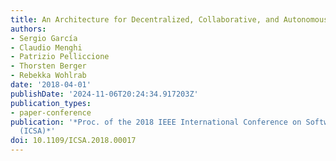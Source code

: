 ```yaml
---
title: An Architecture for Decentralized, Collaborative, and Autonomous Robots
authors:
- Sergio García
- Claudio Menghi
- Patrizio Pelliccione
- Thorsten Berger
- Rebekka Wohlrab
date: '2018-04-01'
publishDate: '2024-11-06T20:24:34.917203Z'
publication_types:
- paper-conference
publication: '*Proc. of the 2018 IEEE International Conference on Software Architecture
  (ICSA)*'
doi: 10.1109/ICSA.2018.00017
---
```

